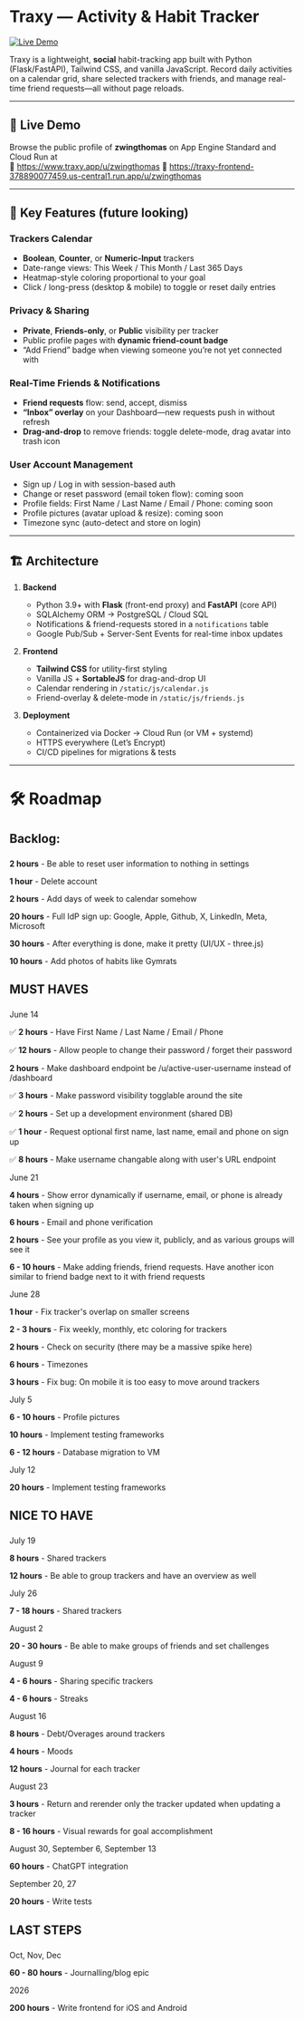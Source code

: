 # Traxy — Activity & Habit Tracker

[![Live Demo](https://img.shields.io/badge/demo-traxy.app-blue)](https://www.traxy.app)

Traxy is a lightweight, **social** habit-tracking app built with Python (Flask/FastAPI), Tailwind CSS, and vanilla JavaScript. Record daily activities on a calendar grid, share selected trackers with friends, and manage real-time friend requests—all without page reloads.

---

## 🚀 Live Demo

Browse the public profile of **zwingthomas** on App Engine Standard and Cloud Run at  
🔗 https://www.traxy.app/u/zwingthomas
🔗 https://traxy-frontend-378890077459.us-central1.run.app/u/zwingthomas

---

## 🔑 Key Features (future looking)

### Trackers Calendar  
- **Boolean**, **Counter**, or **Numeric-Input** trackers  
- Date-range views: This Week / This Month / Last 365 Days  
- Heatmap-style coloring proportional to your goal  
- Click / long-press (desktop & mobile) to toggle or reset daily entries  

### Privacy & Sharing  
- **Private**, **Friends-only**, or **Public** visibility per tracker  
- Public profile pages with **dynamic friend-count badge**  
- “Add Friend” badge when viewing someone you’re not yet connected with  

### Real-Time Friends & Notifications  
- **Friend requests** flow: send, accept, dismiss  
- **“Inbox” overlay** on your Dashboard—new requests push in without refresh  
- **Drag-and-drop** to remove friends: toggle delete-mode, drag avatar into trash icon  

### User Account Management  
- Sign up / Log in with session-based auth  
- Change or reset password (email token flow): coming soon 
- Profile fields: First Name / Last Name / Email / Phone: coming soon
- Profile pictures (avatar upload & resize): coming soon
- Timezone sync (auto-detect and store on login)

---

## 🏗️ Architecture

1. **Backend**  
   - Python 3.9+ with **Flask** (front-end proxy) and **FastAPI** (core API)  
   - SQLAlchemy ORM → PostgreSQL / Cloud SQL  
   - Notifications & friend-requests stored in a `notifications` table  
   - Google Pub/Sub + Server-Sent Events for real-time inbox updates  

2. **Frontend**  
   - **Tailwind CSS** for utility-first styling  
   - Vanilla JS + **SortableJS** for drag-and-drop UI  
   - Calendar rendering in `/static/js/calendar.js`  
   - Friend-overlay & delete-mode in `/static/js/friends.js`  

3. **Deployment**  
   - Containerized via Docker → Cloud Run (or VM + systemd)  
   - HTTPS everywhere (Let’s Encrypt)  
   - CI/CD pipelines for migrations & tests  

---

# 🛠️ Roadmap

###
## Backlog:
###

**2 hours** - Be able to reset user information to nothing in settings

**1 hour** - Delete account

**2 hours** - Add days of week to calendar somehow

**20 hours** - Full IdP sign up: Google, Apple, Github, X, LinkedIn, Meta, Microsoft

**30 hours** - After everything is done, make it pretty (UI/UX - three.js)

**10 hours** - Add photos of habits like Gymrats



###
## MUST HAVES
###


June 14

✅ **2 hours** - Have First Name / Last Name / Email / Phone

✅ **12 hours** - Allow people to change their password / forget their password

**2 hours** - Make dashboard endpoint be /u/active-user-username instead of /dashboard

✅ **3 hours** - Make password visibility togglable around the site

✅ **2 hours** - Set up a development environment (shared DB)

✅ **1 hour** - Request optional first name, last name, email and phone on sign up

✅ **8 hours** - Make username changable along with user's URL endpoint

June 21

**4 hours** - Show error dynamically if username, email, or phone is already taken when signing up

**6 hours** - Email and phone verification

**2 hours** - See your profile as you view it, publicly, and as various groups will see it

**6 - 10 hours** - Make adding friends, friend requests. Have another icon similar to friend badge next to it with friend requests


June 28

**1 hour** - Fix tracker's overlap on smaller screens

**2 - 3 hours** - Fix weekly, monthly, etc coloring for trackers

**2 hours** - Check on security (there may be a massive spike here)

**6 hours** - Timezones

**3 hours** - Fix bug: On mobile it is too easy to move around trackers


July 5

**6 - 10 hours** - Profile pictures

**10 hours** - Implement testing frameworks

**6 - 12 hours** - Database migration to VM


July 12

**20 hours** - Implement testing frameworks





###
## NICE TO HAVE
###


July 19

**8 hours** - Shared trackers

**12 hours** - Be able to group trackers and have an overview as well


July 26

**7 - 18 hours** - Shared trackers


August 2

**20 - 30 hours** - Be able to make groups of friends and set challenges


August 9

**4 - 6 hours** - Sharing specific trackers

**4 - 6 hours** - Streaks


August 16

**8 hours** - Debt/Overages around trackers

**4 hours** - Moods

**12 hours** - Journal for each tracker 


August 23

**3 hours** - Return and rerender only the tracker updated when updating a tracker

**8 - 16 hours** - Visual rewards for goal accomplishment


August 30, September 6, September 13

**60 hours** - ChatGPT integration


September 20, 27

**20 hours** - Write tests




###
## LAST STEPS
###


Oct, Nov, Dec

**60 - 80 hours** - Journalling/blog epic


2026

**200 hours** - Write frontend for iOS and Android